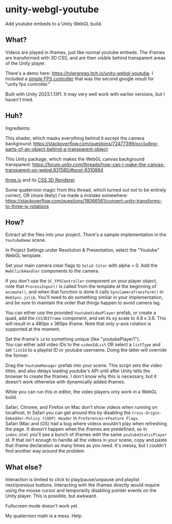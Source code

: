 # unity-webgl-youtube
Add youtube embeds to a Unity WebGL build.

## What?
Videos are played in iframes, just like normal youtube embeds. The iframes are transformed with 3D CSS, and are then visible behind transparent areas of the Unity player.

There's a demo here: https://tylergregg.itch.io/unity-webgl-youtube. I included a [simple FPS controller](https://sharpcoderblog.com/blog/unity-3d-fps-controller) that was the second google result for "unity fps controller."  

Built with Unity 2023.1.13f1. It may very well work with earlier versions, but I haven't tried.

## Huh?
Ingredients:  

This shader, which masks everything behind it except the camera background: https://stackoverflow.com/questions/72477399/occluding-parts-of-an-object-behind-a-transparent-object  

This Unity package, which makes the WebGL canvas background transparent: https://forum.unity.com/threads/how-can-i-make-the-canvas-transparent-on-webgl.831580/#post-8310864  

[three.js](https://threejs.org/) and its [CSS 3D Renderer](https://threejs.org/docs/#examples/en/renderers/CSS3DRenderer).

Some quaternion magic from this thread, which turned out not to be entirely correct, OR (more likely) I've made a mistake somewhere: https://stackoverflow.com/questions/18066581/convert-unity-transforms-to-three-js-rotations  

## How?
Extract all the files into your project. There's a sample implementation in the `YoutubeDemo` scene.

In Project Settings under Resolution & Presentation, select the "Youtube" WebGL template.  

Set your main camera clear flags to `Solid Color` with alpha = 0. Add the `WebClickHandler` components to the camera.

If you don't use the `SC_FPSController` component on your player object, note that `ProcessInput()` is called from the template at the beginning of `animate()`, and when that function is done it calls `SyncCameraTransform()` in `WebSync.jslib`. You'll need to do something similar in your implementation, and be sure to maintain the order that things happen to avoid camera lag.

You can either use the provided `YoutubeVideoPlayer` prefab, or create a quad, add the `CSS3DIframe` component, and set its xy scale to 4.8 x 3.6. This will result in a 480px x 360px iframe.
Note that only y-axis rotation is supported at the moment.

Set the iframe's `id` to something unique (like "youtubePlayer1").  
You can either add video IDs to the `videoIdList` OR select a `listType` and set `listId` to a playlist ID or youtube username. Doing the latter will override the former.

Drag the `YoutubeManager` prefab into your scene. This script sets the video titles, and also delays loading youtube's API until after Unity tells the browser to create the iframes. I don't know why this is necessary, but it doesn't work otherwise with dynamically added iframes.  

While you can run this in editor, the video players only work in a WebGL build.  

Safari, Chrome, and Firefox on Mac don't show videos when running on localhost. In Safari you can get around this by disabling the `Cross-Origin-Embedder-Policy (COEP) Header` in `Preferences`->`Feature Flags`.  
Safari (Mac and iOS) had a bug where videos wouldn't play when refreshing the page. It doesn't happen when the iframes are predefined, so in `index.html` you'll see a bunch of iframes with the same `youtubeStaticPlayer` id. If that isn't enough to handle all the videos in your scene, copy and paste that iframe declaration as many times as you need. It's messy, but I couldn't find another way around the problem.

## What else?
Interaction is limited to click to play/pause/unpause and playlist next/previous buttons. Interacting with the iframes directly would require using the mouse cursor and temporarily disabling pointer events on the Unity player. This is possible, but awkward.

Fullscreen mode doesn't work yet.  

My quaternion math is a mess. Help.  
